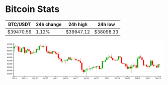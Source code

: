 # Bitcoin Stats

BTC/USDT|24h change|24h high|24h low|
|---|---|---|---|
|$39470.59|1.12%|$39947.12|$38098.33|

<img src="./chart.svg">

